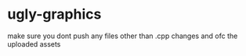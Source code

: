 # ugly-graphics
make sure you dont push any files other than .cpp changes and ofc the uploaded assets
